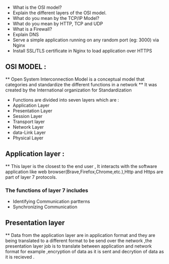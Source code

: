 * What is the OSI model? 
* Explain the different layers of the OSI model. 
* What do you mean by the TCP/IP Model? 
* What do you mean by HTTP, TCP and UDP 
* What is a Firewall? 
* Explain DNS 
* Serve a simple application running on any random port (eg: 3000) via Nginx 
* Install SSL/TLS certificate in Nginx to load application over HTTPS 

## OSI MODEL :
** Open System Interconnection Model is a conceptual model that categories and standardize the different functions in a network 
** It was created by the International organization for Standardization 
* Functions are divided into seven layers which are :
* Application Layer
* Presentation Layer
* Session Layer
* Transport layer
* Network Layer
* data-Link Layer
* Physical Layer 


## Application layer :
** This layer is the closest to the end user , It interacts with the software application like web browser(Brave,Firefox,Chrome,etc.),Http and Https are part of layer 7 protocols.
### The functions of layer 7 includes
* Identifying Communication partterns 
* Synchronizing Communication

## Presentation layer
** Data from the application layer are in application format and they are being translated to a different format to be send over the network ,the presentation layer job is to translate between application and network format for example ,encryption of data as it is sent and decrytion of data as it is recieved . 

#





